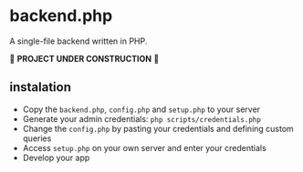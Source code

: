# backend.php
A single-file backend written in PHP.

🚧 **PROJECT UNDER CONSTRUCTION** 🚧

## instalation
- Copy the `backend.php`, `config.php` and `setup.php` to your server
- Generate your admin credentials: `php scripts/credentials.php`
- Change the `config.php` by pasting your credentials and defining custom queries
- Access `setup.php` on your own server and enter your credentials
- Develop your app